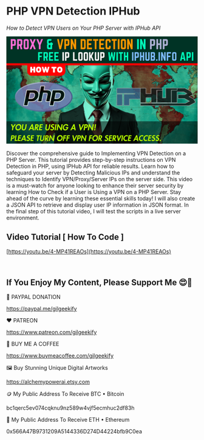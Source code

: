 # PHP VPN Detection IPHub

_How to Detect VPN Users on Your PHP Server with IPHub API_

![YouTube Thumbnail](https://raw.githubusercontent.com/saeedkohansal/PHP-VPN-Detection-IPHub/main/image/IPHub-PHP-VPN-Detection.png "PHP VPN Detection IPHub")

Discover the comprehensive guide to Implementing VPN Detection on a PHP Server. This tutorial provides step-by-step instructions on VPN Detection in PHP, using IPHub API for reliable results. Learn how to safeguard your server by Detecting Malicious IPs and understand the techniques to Identify VPN/Proxy/Server IPs on the server side. This video is a must-watch for anyone looking to enhance their server security by learning How to Check if a User is Using a VPN on a PHP Server. Stay ahead of the curve by learning these essential skills today! I will also create a JSON API to retrieve and display user IP information in JSON format. In the final step of this tutorial video, I will test the scripts in a live server environment.

## Video Tutorial [ How To Code ]
[https://youtu.be/4-MP41REAOs](https://youtu.be/4-MP41REAOs)

 

## If You Enjoy My Content, Please Support Me 😍🙏

💙 PAYPAL DONATION

https://paypal.me/gilgeekify

❤️ PATREON

https://www.patreon.com/gilgeekify

💛 BUY ME A COFFEE

https://www.buymeacoffee.com/gilgeekify

🖼️ Buy Stunning Unique Digital Artworks

https://alchemypowerai.etsy.com

🪙 My Public Address To Receive BTC • Bitcoin

bc1qerc5ev074cqknu9nz589w4vjf5ecmhuc2df83h

🥈 My Public Address To Receive ETH • Ethereum

0x566A47B9731209A5144336D274D44224bfb9C0ea

